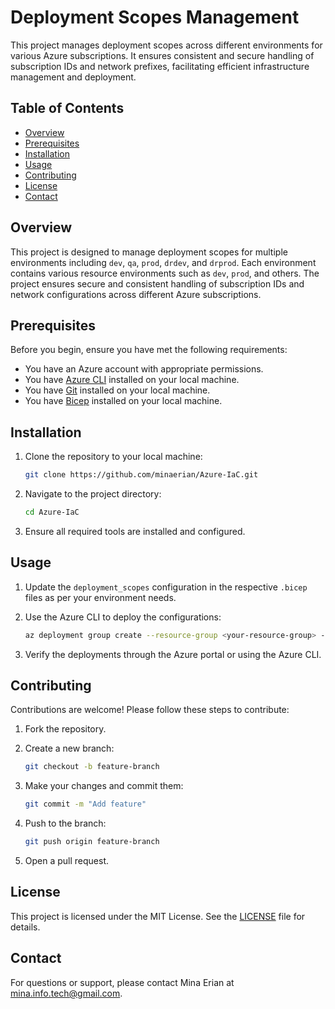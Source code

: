 # Deployment Scopes Management

This project manages deployment scopes across different environments for various Azure subscriptions. It ensures consistent and secure handling of subscription IDs and network prefixes, facilitating efficient infrastructure management and deployment.

## Table of Contents
- [Overview](#overview)
- [Prerequisites](#prerequisites)
- [Installation](#installation)
- [Usage](#usage)
- [Contributing](#contributing)
- [License](#license)
- [Contact](#contact)

## Overview

This project is designed to manage deployment scopes for multiple environments including `dev`, `qa`, `prod`, `drdev`, and `drprod`. Each environment contains various resource environments such as `dev`, `prod`, and others. The project ensures secure and consistent handling of subscription IDs and network configurations across different Azure subscriptions.

## Prerequisites

Before you begin, ensure you have met the following requirements:
- You have an Azure account with appropriate permissions.
- You have [Azure CLI](https://docs.microsoft.com/en-us/cli/azure/install-azure-cli) installed on your local machine.
- You have [Git](https://git-scm.com/book/en/v2/Getting-Started-Installing-Git) installed on your local machine.
- You have [Bicep](https://docs.microsoft.com/en-us/azure/azure-resource-manager/bicep/install) installed on your local machine.

## Installation

1. Clone the repository to your local machine:

    ```bash
    git clone https://github.com/minaerian/Azure-IaC.git
    ```

2. Navigate to the project directory:

    ```bash
    cd Azure-IaC
    ```

3. Ensure all required tools are installed and configured.

## Usage

1. Update the `deployment_scopes` configuration in the respective `.bicep` files as per your environment needs.
2. Use the Azure CLI to deploy the configurations:

    ```bash
    az deployment group create --resource-group <your-resource-group> --template-file hub.bicep
    ```

3. Verify the deployments through the Azure portal or using the Azure CLI.

## Contributing

Contributions are welcome! Please follow these steps to contribute:

1. Fork the repository.
2. Create a new branch:

    ```bash
    git checkout -b feature-branch
    ```

3. Make your changes and commit them:

    ```bash
    git commit -m "Add feature"
    ```

4. Push to the branch:

    ```bash
    git push origin feature-branch
    ```

5. Open a pull request.

## License

This project is licensed under the MIT License. See the [LICENSE](LICENSE) file for details.

## Contact

For questions or support, please contact Mina Erian at [mina.info.tech@gmail.com](mailto:mina.info.tech@gmail.com).
